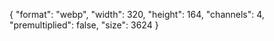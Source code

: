 {
  "format": "webp",
  "width": 320,
  "height": 164,
  "channels": 4,
  "premultiplied": false,
  "size": 3624
}
